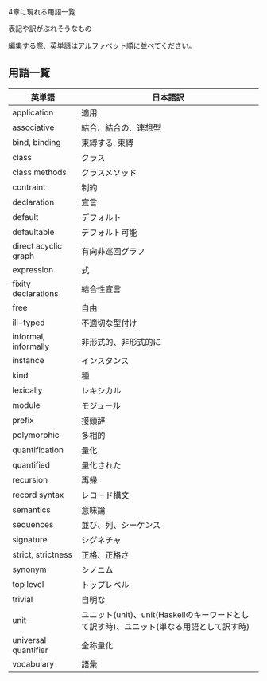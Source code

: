 4章に現れる用語一覧

表記や訳がぶれそうなもの

編集する際、英単語はアルファベット順に並べてください。

## 用語一覧

|英単語|日本語訳|
|--|--|
|application|適用|
|associative|結合、結合の、連想型|
|bind, binding|束縛する, 束縛|
|class|クラス|
|class methods|クラスメソッド|
|contraint|制約|
|declaration|宣言|
|default|デフォルト|
|defaultable|デフォルト可能|
|direct acyclic graph|有向非巡回グラフ|
|expression|式|
|fixity declarations|結合性宣言|
|free|自由|
|ill-typed|不適切な型付け|
|informal, informally|非形式的、非形式的に|
|instance|インスタンス|
|kind|種|
|lexically|レキシカル|
|module|モジュール|
|prefix|接頭辞|
|polymorphic|多相的|
|quantification|量化|
|quantified|量化された|
|recursion|再帰|
|record syntax|レコード構文|
|semantics|意味論|
|sequences|並び、列、シーケンス|
|signature|シグネチャ|
|strict, strictness|正格、正格さ|
|synonym|シノニム|
|top level|トップレベル|
|trivial|自明な|
|unit|ユニット(unit)、unit(Haskellのキーワードとして訳す時)、ユニット(単なる用語として訳す時)|
|universal quantifier|全称量化|
|vocabulary|語彙|

